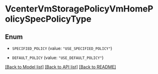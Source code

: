 # VcenterVmStoragePolicyVmHomePolicySpecPolicyType

## Enum


* `SPECIFIED_POLICY` (value: `"USE_SPECIFIED_POLICY"`)

* `DEFAULT_POLICY` (value: `"USE_DEFAULT_POLICY"`)


[[Back to Model list]](../README.md#documentation-for-models) [[Back to API list]](../README.md#documentation-for-api-endpoints) [[Back to README]](../README.md)


